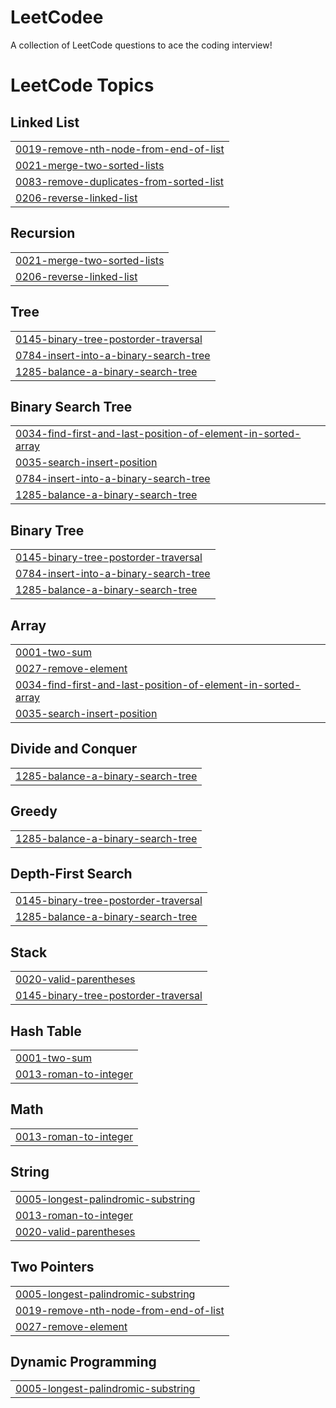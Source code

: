 # LeetCodee
A collection of LeetCode questions to ace the coding interview! 

<!---LeetCode Topics Start-->
# LeetCode Topics
## Linked List
|  |
| ------- |
| [0019-remove-nth-node-from-end-of-list](https://github.com/PremThakareitm/LeetCodee/tree/master/0019-remove-nth-node-from-end-of-list) |
| [0021-merge-two-sorted-lists](https://github.com/PremThakareitm/LeetCodee/tree/master/0021-merge-two-sorted-lists) |
| [0083-remove-duplicates-from-sorted-list](https://github.com/PremThakareitm/LeetCodee/tree/master/0083-remove-duplicates-from-sorted-list) |
| [0206-reverse-linked-list](https://github.com/PremThakareitm/LeetCodee/tree/master/0206-reverse-linked-list) |
## Recursion
|  |
| ------- |
| [0021-merge-two-sorted-lists](https://github.com/PremThakareitm/LeetCodee/tree/master/0021-merge-two-sorted-lists) |
| [0206-reverse-linked-list](https://github.com/PremThakareitm/LeetCodee/tree/master/0206-reverse-linked-list) |
## Tree
|  |
| ------- |
| [0145-binary-tree-postorder-traversal](https://github.com/PremThakareitm/LeetCodee/tree/master/0145-binary-tree-postorder-traversal) |
| [0784-insert-into-a-binary-search-tree](https://github.com/PremThakareitm/LeetCodee/tree/master/0784-insert-into-a-binary-search-tree) |
| [1285-balance-a-binary-search-tree](https://github.com/PremThakareitm/LeetCodee/tree/master/1285-balance-a-binary-search-tree) |
## Binary Search Tree
|  |
| ------- |
| [0034-find-first-and-last-position-of-element-in-sorted-array](https://github.com/PremThakareitm/LeetCodee/tree/master/0034-find-first-and-last-position-of-element-in-sorted-array) |
| [0035-search-insert-position](https://github.com/PremThakareitm/LeetCodee/tree/master/0035-search-insert-position) |
| [0784-insert-into-a-binary-search-tree](https://github.com/PremThakareitm/LeetCodee/tree/master/0784-insert-into-a-binary-search-tree) |
| [1285-balance-a-binary-search-tree](https://github.com/PremThakareitm/LeetCodee/tree/master/1285-balance-a-binary-search-tree) |
## Binary Tree
|  |
| ------- |
| [0145-binary-tree-postorder-traversal](https://github.com/PremThakareitm/LeetCodee/tree/master/0145-binary-tree-postorder-traversal) |
| [0784-insert-into-a-binary-search-tree](https://github.com/PremThakareitm/LeetCodee/tree/master/0784-insert-into-a-binary-search-tree) |
| [1285-balance-a-binary-search-tree](https://github.com/PremThakareitm/LeetCodee/tree/master/1285-balance-a-binary-search-tree) |
## Array
|  |
| ------- |
| [0001-two-sum](https://github.com/PremThakareitm/LeetCodee/tree/master/0001-two-sum) |
| [0027-remove-element](https://github.com/PremThakareitm/LeetCodee/tree/master/0027-remove-element) |
| [0034-find-first-and-last-position-of-element-in-sorted-array](https://github.com/PremThakareitm/LeetCodee/tree/master/0034-find-first-and-last-position-of-element-in-sorted-array) |
| [0035-search-insert-position](https://github.com/PremThakareitm/LeetCodee/tree/master/0035-search-insert-position) |
## Divide and Conquer
|  |
| ------- |
| [1285-balance-a-binary-search-tree](https://github.com/PremThakareitm/LeetCodee/tree/master/1285-balance-a-binary-search-tree) |
## Greedy
|  |
| ------- |
| [1285-balance-a-binary-search-tree](https://github.com/PremThakareitm/LeetCodee/tree/master/1285-balance-a-binary-search-tree) |
## Depth-First Search
|  |
| ------- |
| [0145-binary-tree-postorder-traversal](https://github.com/PremThakareitm/LeetCodee/tree/master/0145-binary-tree-postorder-traversal) |
| [1285-balance-a-binary-search-tree](https://github.com/PremThakareitm/LeetCodee/tree/master/1285-balance-a-binary-search-tree) |
## Stack
|  |
| ------- |
| [0020-valid-parentheses](https://github.com/PremThakareitm/LeetCodee/tree/master/0020-valid-parentheses) |
| [0145-binary-tree-postorder-traversal](https://github.com/PremThakareitm/LeetCodee/tree/master/0145-binary-tree-postorder-traversal) |
## Hash Table
|  |
| ------- |
| [0001-two-sum](https://github.com/PremThakareitm/LeetCodee/tree/master/0001-two-sum) |
| [0013-roman-to-integer](https://github.com/PremThakareitm/LeetCodee/tree/master/0013-roman-to-integer) |
## Math
|  |
| ------- |
| [0013-roman-to-integer](https://github.com/PremThakareitm/LeetCodee/tree/master/0013-roman-to-integer) |
## String
|  |
| ------- |
| [0005-longest-palindromic-substring](https://github.com/PremThakareitm/LeetCodee/tree/master/0005-longest-palindromic-substring) |
| [0013-roman-to-integer](https://github.com/PremThakareitm/LeetCodee/tree/master/0013-roman-to-integer) |
| [0020-valid-parentheses](https://github.com/PremThakareitm/LeetCodee/tree/master/0020-valid-parentheses) |
## Two Pointers
|  |
| ------- |
| [0005-longest-palindromic-substring](https://github.com/PremThakareitm/LeetCodee/tree/master/0005-longest-palindromic-substring) |
| [0019-remove-nth-node-from-end-of-list](https://github.com/PremThakareitm/LeetCodee/tree/master/0019-remove-nth-node-from-end-of-list) |
| [0027-remove-element](https://github.com/PremThakareitm/LeetCodee/tree/master/0027-remove-element) |
## Dynamic Programming
|  |
| ------- |
| [0005-longest-palindromic-substring](https://github.com/PremThakareitm/LeetCodee/tree/master/0005-longest-palindromic-substring) |
<!---LeetCode Topics End-->

